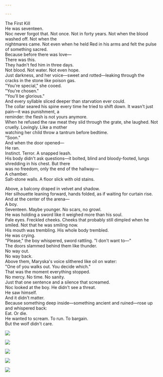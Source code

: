 ```yaml
---

---
```


The First Kill  
He was seventeen.  
Noc never forgot that. Not once. Not in forty years. Not when the blood washed off. Not when the  
nightmares came. Not even when he held Red in his arms and felt the pulse of something sacred.  
Because before there was love—  
There was this.  
They hadn't fed him in three days.  
Not blood. Not water. Not even hope.  
Just darkness, and her voice—sweet and rotted—leaking through the cracks in the stone like poison gas.  
"You're special," she cooed.  
"You're chosen."  
"You'll be glorious."  
And every syllable sliced deeper than starvation ever could.  
The collar seared his spine every time he tried to shift down. It wasn't just pain—it was punishment, a  
reminder: the flesh is not yours anymore.  
When he refused the raw meat they slid through the grate, she laughed. Not cruelly. Lovingly. Like a mother  
watching her child throw a tantrum before bedtime.  
"Soon."  
And when the door opened—  
He ran.  
Instinct. Terror. A snapped leash.  
His body didn't ask questions—it bolted, blind and bloody-footed, lungs shredding in his chest. But there  
was no freedom, only the end of the hallway—  
A chamber.  
Salt-stone walls. A floor slick with old stains.

Above, a balcony draped in velvet and shadow.  
Her silhouette leaning forward, hands folded, as if waiting for curtain rise.  
And at the center of the arena—  
A boy.  
Seventeen. Maybe younger. No scars, no growl.  
He was holding a sword like it weighed more than his soul.  
Pale eyes. Freckled cheeks. Cheeks that probably still dimpled when he smiled. Not that he was smiling now.  
His mouth was trembling. His whole body trembled.  
He was crying.  
"Please," the boy whispered, sword rattling. "I don't want to—"  
The doors slammed behind them like thunder.  
No way out.  
No way back.  
Above them, Maryska's voice slithered like oil on water:  
"One of you walks out. You decide which."  
That was the moment everything stopped.  
No mercy. No time. No sanity.  
Just that one sentence and a silence that screamed.  
Noc looked at the boy. He didn't see a threat.  
He saw himself.  
And it didn't matter.  
Because something deep inside—something ancient and ruined—rose up and whispered back:  
Eat. Or die.  
He wanted to scream. To run. To bargain.  
But the wolf didn't care.

![](chrome-extension://kdpelmjpfafjppnhbloffcjpeomlnpah/images/loading.svg)

![](chrome-extension://kdpelmjpfafjppnhbloffcjpeomlnpah/images/loading.svg)

![](chrome-extension://kdpelmjpfafjppnhbloffcjpeomlnpah/images/loading.svg)

![](chrome-extension://kdpelmjpfafjppnhbloffcjpeomlnpah/images/loading.svg)

![](chrome-extension://kdpelmjpfafjppnhbloffcjpeomlnpah/images/loading.svg)